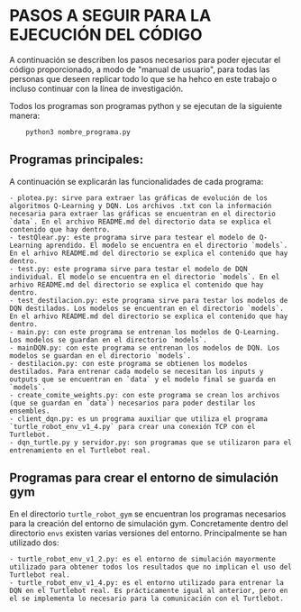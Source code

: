 # PASOS A SEGUIR PARA LA EJECUCIÓN DEL CÓDIGO

A continuación se describen los pasos necesarios para poder ejecutar el código proporcionado, a modo de "manual de usuario", para todas las personas que deseen replicar todo lo que se ha hehco en este trabajo o incluso continuar con la línea de investigación.

Todos los programas son programas python y se ejecutan de la siguiente manera:

		python3 nombre_programa.py

## Programas principales:
A continuación se explicarán las funcionalidades de cada programa:

	- plotea.py: sirve para extraer las gráficas de evolución de los algoritmos Q-Learning y DQN. Los archivos .txt con la información necesaria para extraer las gráficas se encuentran en el directorio `data`. En el archivo README.md del directorio data se explica el contenido que hay dentro.
	- testQlear.py: este programa sirve para testear el modelo de Q-Learning aprendido. El modelo se encuentra en el directorio `models`. En el arhivo README.md del directorio se explica el contenido que hay dentro.
	- test.py: este programa sirve para testar el modelo de DQN individual. El modelo se encuentra en el directorio `models`. En el arhivo README.md del directorio se explica el contenido que hay dentro.
	- test_destilacion.py: este programa sirve para testar los modelos de DQN destilados. Los modelos se encuentran en el directorio `models`. En el arhivo README.md del directorio se explica el contenido que hay dentro.
	- main.py: con este programa se entrenan los modelos de Q-Learning. Los modelos se guardan en el directorio `models`.
	- mainDQN.py: con este programa se entrenan los modelos de DQN. Los modelos se guardan en el directorio `models`.
	- destilacion.py: con este programa se obtienen los modelos destilados. Para entrenar cada modelo se necesitan los inputs y outputs que se encuentran en `data` y el modelo final se guarda en `models`. 
	- create_comite_weights.py: con este programa se crean los archivos (que se guardan en `data`) necesarios para poder destilar los ensembles. 
	- client_dqn.py: es un programa auxiliar que utiliza el programa `turtle_robot_env_v1_4.py` para crear una conexión TCP con el Turtlebot. 
	- dqn_turtle.py y servidor.py: son programas que se utilizaron para el entrenamiento en el Turtlebot real.


## Programas para crear el entorno de simulación gym

En el directorio `turtle_robot_gym` se encuentran los programas necesarios para la creación del entorno de simulación gym. Concretamente dentro del directorio `envs` existen varias versiones del entorno. Principalmente se han utilizado dos:

	- turtle_robot_env_v1_2.py: es el entorno de simulación mayormente utilizado para obtener todos los resultados que no implican el uso del Turtlebot real.
	- turtle_robot_env_v1_4.py: es el entorno utilizado para entrenar la DQN en el Turtlebot real. Es prácticamente igual al anterior, pero en el se implementa lo necesario para la comunicación con el Turtlebot.
	
